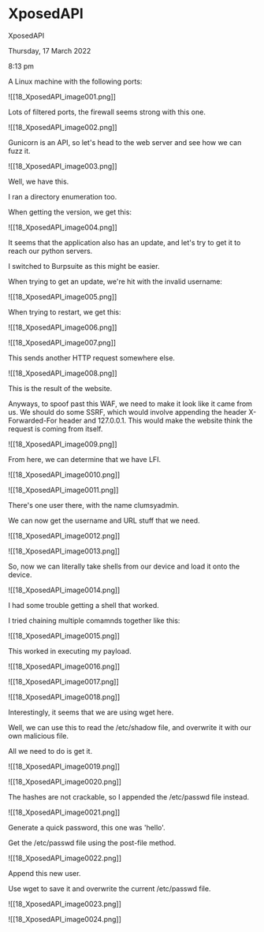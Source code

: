 # XposedAPI

XposedAPI

Thursday, 17 March 2022

8:13 pm

A Linux machine with the following ports:

!\[\[18\_XposedAPI\_image001.png]]

&#x20;

Lots of filtered ports, the firewall seems strong with this one.

!\[\[18\_XposedAPI\_image002.png]]

Gunicorn is an API, so let's head to the web server and see how we can fuzz it.

&#x20;

!\[\[18\_XposedAPI\_image003.png]]

&#x20;

Well, we have this.

I ran a directory enumeration too.

&#x20;

When getting the version, we get this:

!\[\[18\_XposedAPI\_image004.png]]

&#x20;

It seems that the application also has an update, and let's try to get it to reach our python servers.

I switched to Burpsuite as this might be easier.

When trying to get an update, we're hit with the invalid username:

!\[\[18\_XposedAPI\_image005.png]]

When trying to restart, we get this:

!\[\[18\_XposedAPI\_image006.png]]

&#x20;

!\[\[18\_XposedAPI\_image007.png]]

&#x20;

This sends another HTTP request somewhere else.

!\[\[18\_XposedAPI\_image008.png]]

&#x20;

This is the result of the website.

&#x20;

Anyways, to spoof past this WAF, we need to make it look like it came from us. We should do some SSRF, which would involve appending the header X-Forwarded-For header and 127.0.0.1. This would make the website think the request is coming from itself.

&#x20;

!\[\[18\_XposedAPI\_image009.png]]

&#x20;

From here, we can determine that we have LFI.

&#x20;

!\[\[18\_XposedAPI\_image0010.png]]

&#x20;

!\[\[18\_XposedAPI\_image0011.png]]

&#x20;

There's one user there, with the name clumsyadmin.

We can now get the username and URL stuff that we need.

&#x20;

!\[\[18\_XposedAPI\_image0012.png]]

&#x20;

!\[\[18\_XposedAPI\_image0013.png]]

So, now we can literally take shells from our device and load it onto the device.

&#x20;

!\[\[18\_XposedAPI\_image0014.png]]

I had some trouble getting a shell that worked.

&#x20;

I tried chaining multiple comamnds together like this:

!\[\[18\_XposedAPI\_image0015.png]]

This worked in executing my payload.

&#x20;

!\[\[18\_XposedAPI\_image0016.png]]

&#x20;

!\[\[18\_XposedAPI\_image0017.png]]

&#x20;

!\[\[18\_XposedAPI\_image0018.png]]

Interestingly, it seems that we are using wget here.

&#x20;

Well, we can use this to read the /etc/shadow file, and overwrite it with our own malicious file.

&#x20;

All we need to do is get it.

!\[\[18\_XposedAPI\_image0019.png]]

&#x20;

!\[\[18\_XposedAPI\_image0020.png]]

&#x20;

The hashes are not crackable, so I appended the /etc/passwd file instead.

!\[\[18\_XposedAPI\_image0021.png]]

Generate a quick password, this one was 'hello'.

&#x20;

Get the /etc/passwd file using the post-file method.

&#x20;

!\[\[18\_XposedAPI\_image0022.png]]

Append this new user.

Use wget to save it and overwrite the current /etc/passwd file.

!\[\[18\_XposedAPI\_image0023.png]]

&#x20;

!\[\[18\_XposedAPI\_image0024.png]]

&#x20;

&#x20;
